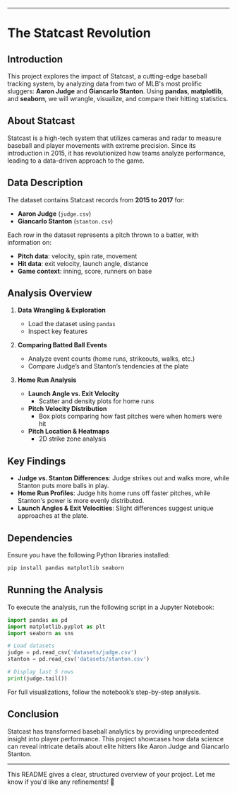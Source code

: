 
---

# The Statcast Revolution

## Introduction
This project explores the impact of Statcast, a cutting-edge baseball tracking system, by analyzing data from two of MLB's most prolific sluggers: **Aaron Judge** and **Giancarlo Stanton**. Using **pandas**, **matplotlib**, and **seaborn**, we will wrangle, visualize, and compare their hitting statistics.

## About Statcast
Statcast is a high-tech system that utilizes cameras and radar to measure baseball and player movements with extreme precision. Since its introduction in 2015, it has revolutionized how teams analyze performance, leading to a data-driven approach to the game.

## Data Description
The dataset contains Statcast records from **2015 to 2017** for:
- **Aaron Judge** (`judge.csv`)
- **Giancarlo Stanton** (`stanton.csv`)

Each row in the dataset represents a pitch thrown to a batter, with information on:
- **Pitch data**: velocity, spin rate, movement
- **Hit data**: exit velocity, launch angle, distance
- **Game context**: inning, score, runners on base

## Analysis Overview
1. **Data Wrangling & Exploration**  
   - Load the dataset using `pandas`
   - Inspect key features

2. **Comparing Batted Ball Events**  
   - Analyze event counts (home runs, strikeouts, walks, etc.)  
   - Compare Judge’s and Stanton’s tendencies at the plate  

3. **Home Run Analysis**  
   - **Launch Angle vs. Exit Velocity**  
     - Scatter and density plots for home runs  
   - **Pitch Velocity Distribution**  
     - Box plots comparing how fast pitches were when homers were hit  
   - **Pitch Location & Heatmaps**  
     - 2D strike zone analysis  

## Key Findings
- **Judge vs. Stanton Differences**: Judge strikes out and walks more, while Stanton puts more balls in play.
- **Home Run Profiles**: Judge hits home runs off faster pitches, while Stanton's power is more evenly distributed.
- **Launch Angles & Exit Velocities**: Slight differences suggest unique approaches at the plate.

## Dependencies
Ensure you have the following Python libraries installed:
```bash
pip install pandas matplotlib seaborn
```

## Running the Analysis
To execute the analysis, run the following script in a Jupyter Notebook:
```python
import pandas as pd
import matplotlib.pyplot as plt
import seaborn as sns

# Load datasets
judge = pd.read_csv('datasets/judge.csv')
stanton = pd.read_csv('datasets/stanton.csv')

# Display last 5 rows
print(judge.tail())
```
For full visualizations, follow the notebook’s step-by-step analysis.

## Conclusion
Statcast has transformed baseball analytics by providing unprecedented insight into player performance. This project showcases how data science can reveal intricate details about elite hitters like Aaron Judge and Giancarlo Stanton.

---

This README gives a clear, structured overview of your project. Let me know if you'd like any refinements! 🚀
